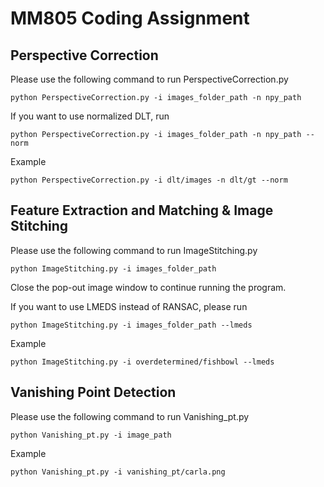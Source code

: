 # MM805 Coding Assignment

## Perspective Correction
Please use the following command to run PerspectiveCorrection.py

```python PerspectiveCorrection.py -i images_folder_path -n npy_path```

If you want to use normalized DLT, run

```python PerspectiveCorrection.py -i images_folder_path -n npy_path --norm```

Example

```python PerspectiveCorrection.py -i dlt/images -n dlt/gt --norm```

## Feature Extraction and Matching & Image Stitching

Please use the following command to run ImageStitching.py

```python ImageStitching.py -i images_folder_path```

Close the pop-out image window to continue running the program.

If you want to use LMEDS instead of RANSAC, please run

```python ImageStitching.py -i images_folder_path --lmeds```

Example 

```python ImageStitching.py -i overdetermined/fishbowl --lmeds```

## Vanishing Point Detection

Please use the following command to run Vanishing_pt.py

```python Vanishing_pt.py -i image_path```

Example 

```python Vanishing_pt.py -i vanishing_pt/carla.png```
